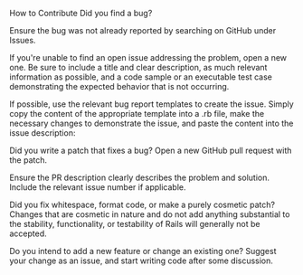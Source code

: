 How to Contribute
Did you find a bug?

Ensure the bug was not already reported by searching on GitHub under Issues.

If you're unable to find an open issue addressing the problem, open a new one. Be sure to include a title and clear description, as much relevant information as possible, and a code sample or an executable test case demonstrating the expected behavior that is not occurring.

If possible, use the relevant bug report templates to create the issue. Simply copy the content of the appropriate template into a .rb file, make the necessary changes to demonstrate the issue, and paste the content into the issue description:

Did you write a patch that fixes a bug?
Open a new GitHub pull request with the patch.

Ensure the PR description clearly describes the problem and solution. Include the relevant issue number if applicable.

Did you fix whitespace, format code, or make a purely cosmetic patch?
Changes that are cosmetic in nature and do not add anything substantial to the stability, functionality, or testability of Rails will generally not be accepted.

Do you intend to add a new feature or change an existing one?
Suggest your change as an issue, and start writing code after some discussion.
